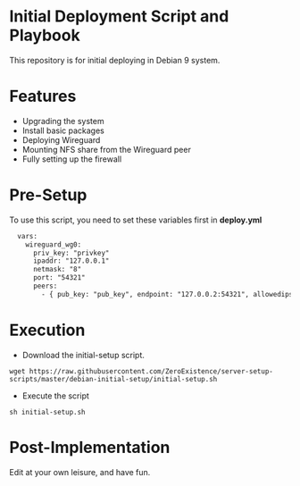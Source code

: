 # Initial Deployment Script and Playbook
This repository is for initial deploying in Debian 9 system.
# Features
- Upgrading the system
- Install basic packages
- Deploying Wireguard
- Mounting NFS share from the Wireguard peer
- Fully setting up the firewall
# Pre-Setup
To use this script, you need to set these variables first in **deploy.yml**
```html
  vars:
    wireguard_wg0:
      priv_key: "privkey"
      ipaddr: "127.0.0.1"
      netmask: "8"
      port: "54321"
      peers:
        - { pub_key: "pub_key", endpoint: "127.0.0.2:54321", allowedips: "127.0.0.1/28"}
```
# Execution
* Download the initial-setup script.
```
wget https://raw.githubusercontent.com/ZeroExistence/server-setup-scripts/master/debian-initial-setup/initial-setup.sh
```
* Execute the script
```
sh initial-setup.sh
```
# Post-Implementation
Edit at your own leisure, and have fun.